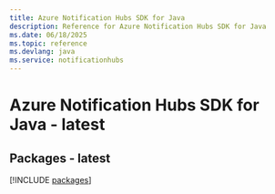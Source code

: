 ```yaml
---
title: Azure Notification Hubs SDK for Java
description: Reference for Azure Notification Hubs SDK for Java
ms.date: 06/18/2025
ms.topic: reference
ms.devlang: java
ms.service: notificationhubs
---
```

# Azure Notification Hubs SDK for Java - latest
## Packages - latest
[!INCLUDE [packages](notification-hubs-index.md)]